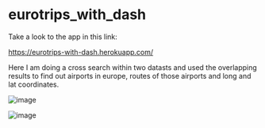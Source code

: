 # eurotrips_with_dash

Take a look to the app in this link:

https://eurotrips-with-dash.herokuapp.com/

Here I am doing a cross search within two datasts and used the overlapping results to find out airports in europe, routes of those airports and long and lat coordinates.

![image](https://user-images.githubusercontent.com/65071575/130347987-03fe4ea1-98d6-4ac7-8a6e-c3c3c0253ec8.png)

![image](https://user-images.githubusercontent.com/65071575/130347990-d1d18d1b-ada0-4ead-89b6-97edf5899f08.png)

